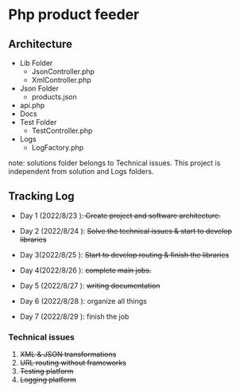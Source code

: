 # Php product feeder

## Architecture

* Lib Folder
  * JsonController.php
  * XmlController.php
* Json Folder
  * products.json
* api.php
* Docs
* Test Folder
  * TestController.php
* Logs
  * LogFactory.php


note: solutions folder belongs to  Technical issues. This project is independent from solution and Logs folders.

## Tracking Log

* Day 1 (2022/8/23 ):<s> Create project and software architecture. </s>
* Day 2 (2022/8/24 ): <s>Solve the technical issues &  start to develop libraries  </s>

* Day 3(2022/8/25 ): <s>Start to develop routing & finish the libraries</s>

* Day 4(2022/8/26 ): <s>complete main jobs.</s>

* Day 5 (2022/8/27 ): <s>writing documentation</s>

* Day 6 (2022/8/28 ): organize all things

* Day 7 (2022/8/29 ): finish the job 

### Technical issues
1. <s>XML & JSON transformations</s>
2. <s>URL routing without frameworks</s>
3. <s>Testing platform </s>
4. <s>Logging platform </s>